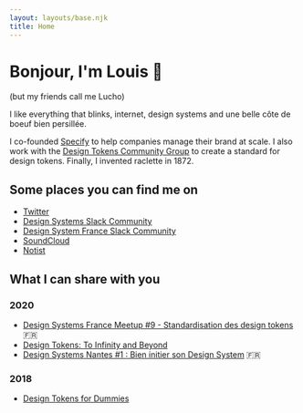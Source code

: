 ```yaml
---
layout: layouts/base.njk
title: Home
---
```


# Bonjour, I'm Louis 👋
(but my friends call me Lucho)

I like everything that blinks, internet, design systems and une belle côte de boeuf bien persillée.

I co-founded [Specify](https://specifyapp.com) to help companies manage their brand at scale. I also work with the [Design Tokens Community Group](https://designtokens.org) to create a standard for design tokens. Finally, I invented raclette in 1872.

## Some places you can find me on
- [Twitter](https://twitter.com/Chuckn0risk)
- [Design Systems Slack Community](https://design-systems.slack.com/)
- [Design System France Slack Community](https://designsystemsfrance.slack.com)
- [SoundCloud](https://soundcloud.com/chuckn0risk)
- [Notist](https://noti.st/louischenais)

## What I can share with you
### 2020
- [Design Systems France Meetup #9 - Standardisation des design tokens](https://www.youtube.com/watch?v=vs8DjsdOroc) 🇫🇷
- [Design Tokens: To Infinity and Beyond](https://noti.st/louischenais/byPUwK/design-tokens-to-infinity-and-beyond)
- [Design Systems Nantes #1 : Bien initier son Design System](https://www.youtube.com/watch?v=P9j-i_yhCM4) 🇫🇷

### 2018
- [Design Tokens for Dummies](https://uxdesign.cc/design-tokens-for-dummies-8acebf010d71)



